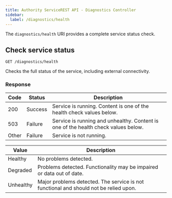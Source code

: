 ```yaml
---
title: Authority ServiceREST API - Diagnostics Controller
sidebar:
  label: /diagnostics/health
---
```


The `diagnostics/health` URI provides a complete service status check.

## Check service status

`GET /diagnostics/health`

Checks the full status of the service, including external connectivity.

### Response

| Code  | Status  | Description |
|-------|---------|-------------|
| 200   | Success | Service is running. Content is one of the health check values below. |
| 503   | Failure | Service is running and unhealthy. Content is one of the health check values below. |
| Other | Failure | Service is not running. |

| Value     | Description |
|-----------|-------------|
| Healthy   | No problems detected. |
| Degraded  | Problems detected. Functionality may be impaired or data out of date. |
| Unhealthy | Major problems detected. The service is not functional and should not be relied upon. |
